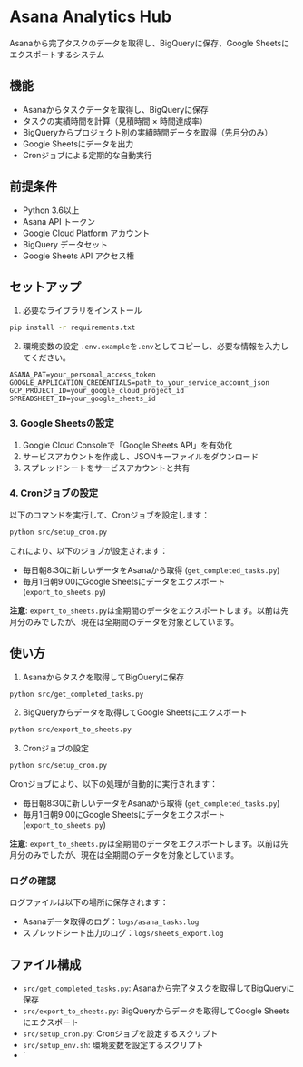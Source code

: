 # Asana Analytics Hub

Asanaから完了タスクのデータを取得し、BigQueryに保存、Google Sheetsにエクスポートするシステム

## 機能

- Asanaからタスクデータを取得し、BigQueryに保存
- タスクの実績時間を計算（見積時間 × 時間達成率）
- BigQueryからプロジェクト別の実績時間データを取得（先月分のみ）
- Google Sheetsにデータを出力
- Cronジョブによる定期的な自動実行

## 前提条件

- Python 3.6以上
- Asana API トークン
- Google Cloud Platform アカウント
- BigQuery データセット
- Google Sheets API アクセス権

## セットアップ

1. 必要なライブラリをインストール
```bash
pip install -r requirements.txt
```

2. 環境変数の設定
`.env.example`を`.env`としてコピーし、必要な情報を入力してください。

```
ASANA_PAT=your_personal_access_token
GOOGLE_APPLICATION_CREDENTIALS=path_to_your_service_account_json
GCP_PROJECT_ID=your_google_cloud_project_id
SPREADSHEET_ID=your_google_sheets_id
```

### 3. Google Sheetsの設定

1. Google Cloud Consoleで「Google Sheets API」を有効化
2. サービスアカウントを作成し、JSONキーファイルをダウンロード
3. スプレッドシートをサービスアカウントと共有

### 4. Cronジョブの設定

以下のコマンドを実行して、Cronジョブを設定します：

```bash
python src/setup_cron.py
```

これにより、以下のジョブが設定されます：
- 毎日朝8:30に新しいデータをAsanaから取得 (`get_completed_tasks.py`)
- 毎月1日朝9:00にGoogle Sheetsにデータをエクスポート (`export_to_sheets.py`)

**注意**: `export_to_sheets.py`は全期間のデータをエクスポートします。以前は先月分のみでしたが、現在は全期間のデータを対象としています。

## 使い方

1. Asanaからタスクを取得してBigQueryに保存
```bash
python src/get_completed_tasks.py
```

2. BigQueryからデータを取得してGoogle Sheetsにエクスポート
```bash
python src/export_to_sheets.py
```

3. Cronジョブの設定
```bash
python src/setup_cron.py
```

Cronジョブにより、以下の処理が自動的に実行されます：
- 毎日朝8:30に新しいデータをAsanaから取得 (`get_completed_tasks.py`)
- 毎月1日朝9:00にGoogle Sheetsにデータをエクスポート (`export_to_sheets.py`)

**注意**: `export_to_sheets.py`は全期間のデータをエクスポートします。以前は先月分のみでしたが、現在は全期間のデータを対象としています。

### ログの確認

ログファイルは以下の場所に保存されます：

- Asanaデータ取得のログ：`logs/asana_tasks.log`
- スプレッドシート出力のログ：`logs/sheets_export.log`

## ファイル構成

- `src/get_completed_tasks.py`: Asanaから完了タスクを取得してBigQueryに保存
- `src/export_to_sheets.py`: BigQueryからデータを取得してGoogle Sheetsにエクスポート
- `src/setup_cron.py`: Cronジョブを設定するスクリプト
- `src/setup_env.sh`: 環境変数を設定するスクリプト
- `